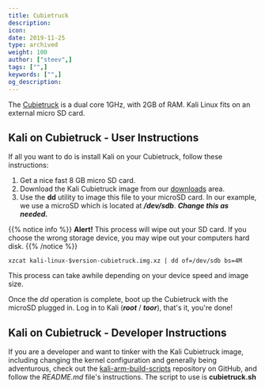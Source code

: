 ```yaml
---
title: Cubietruck
description:
icon:
date: 2019-11-25
type: archived
weight: 100
author: ["steev",]
tags: ["",]
keywords: ["",]
og_description:
---
```


The [Cubietruck](http://www.cubietruck.com/) is a dual core 1GHz, with 2GB of RAM. Kali Linux fits on an external micro SD card.

## Kali on Cubietruck - User Instructions

If all you want to do is install Kali on your Cubietruck, follow these instructions:

1. Get a nice fast 8 GB micro SD card.
2. Download the Kali Cubietruck image from our [downloads](https://www.offensive-security.com/kali-linux-arm-images/) area.
3. Use the **dd** utility to image this file to your microSD card. In our example, we use a microSD which is located at **_/dev/sdb_**. **_Change this as needed._**

{{% notice info %}}
**Alert!** This process will wipe out your SD card. If you choose the wrong storage device, you may wipe out your computers hard disk.
{{% /notice %}}

```
xzcat kali-linux-$version-cubietruck.img.xz | dd of=/dev/sdb bs=4M
```

This process can take awhile depending on your device speed and image size.

Once the _dd_ operation is complete, boot up the Cubietruck with the microSD  plugged in. Log in to Kali (**_root_** / **_toor_**), that's it, you're done!

## Kali on Cubietruck - Developer Instructions

If you are a developer and want to tinker with the Kali Cubietruck image, including changing the kernel configuration and generally being adventurous, check out the [kali-arm-build-scripts](https://gitlab.com/kalilinux/build-scripts/kali-arm) repository on GitHub, and follow the _README.md_ file's instructions.  The script to use is **cubietruck.sh**
